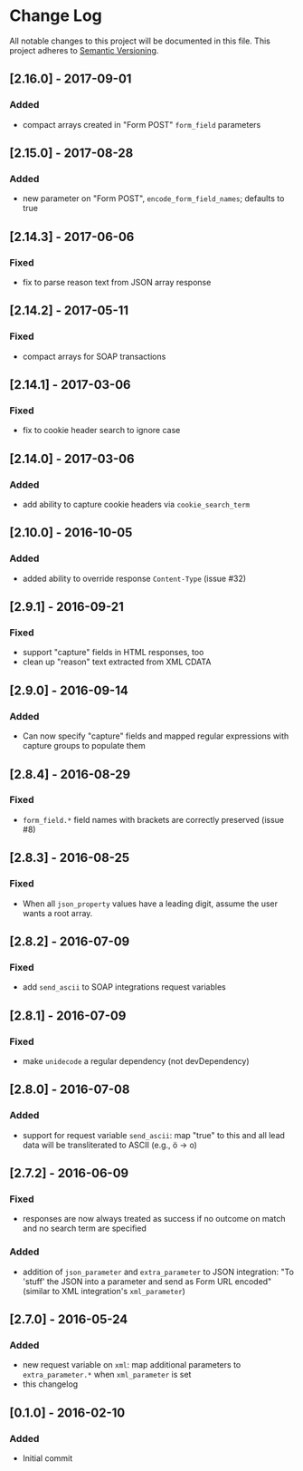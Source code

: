 # Change Log
All notable changes to this project will be documented in this file.
This project adheres to [Semantic Versioning](http://semver.org/).

## [2.16.0] - 2017-09-01
### Added
- compact arrays created in "Form POST" `form_field` parameters

## [2.15.0] - 2017-08-28
### Added
- new parameter on "Form POST", `encode_form_field_names`; defaults to true

## [2.14.3] - 2017-06-06
### Fixed
- fix to parse reason text from JSON array response

## [2.14.2] - 2017-05-11
### Fixed
- compact arrays for SOAP transactions

## [2.14.1] - 2017-03-06
### Fixed
- fix to cookie header search to ignore case

## [2.14.0] - 2017-03-06
### Added
- add ability to capture cookie headers via `cookie_search_term`

## [2.10.0] - 2016-10-05
### Added
- added ability to override response `Content-Type` (issue #32)

## [2.9.1] - 2016-09-21
### Fixed
- support "capture" fields in HTML responses, too
- clean up "reason" text extracted from XML CDATA

## [2.9.0] - 2016-09-14
### Added
- Can now specify "capture" fields and mapped regular expressions with capture groups to populate them

## [2.8.4] - 2016-08-29
### Fixed
- `form_field.*` field names with brackets are correctly preserved (issue #8)

## [2.8.3] - 2016-08-25
### Fixed
- When all `json_property` values have a leading digit, assume the user wants a root array.

## [2.8.2] - 2016-07-09
### Fixed
- add `send_ascii` to SOAP integrations request variables

## [2.8.1] - 2016-07-09
### Fixed
- make `unidecode` a regular dependency (not devDependency)

## [2.8.0] - 2016-07-08
### Added
- support for request variable `send_ascii`: map "true" to this and all lead data will be transliterated to ASCII (e.g., ö -> o)

## [2.7.2] - 2016-06-09
### Fixed
- responses are now always treated as success if no outcome on match and no search term are specified

### Added
- addition of `json_parameter` and `extra_parameter` to JSON integration: "To 'stuff' the JSON into a parameter and send as Form URL encoded" (similar to XML integration's `xml_parameter`)

## [2.7.0] - 2016-05-24
### Added
- new request variable on `xml`: map additional parameters to `extra_parameter.*` when `xml_parameter` is set
- this changelog

## [0.1.0] - 2016-02-10
### Added
- Initial commit
